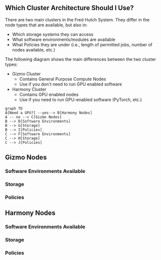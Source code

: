 ## Which Cluster Architecture Should I Use?

There are two main clusters in the Fred Hutch System. They differ in the node types that are available, but also in:

- Which storage systems they can access
- What software environments/modules are available
- What Policies they are under (i.e., length of permitted jobs, number of nodes available, etc.)

The following diagram shows the main differences between the two cluster types:

- Gizmo Cluster
	- Contains General Purpose Compute Nodes
	- Use if you don't need to run GPU enabled software
- Harmony Cluster
	- Contains GPU enabled nodes
	- Use if you need to run GPU-enabled software (PyTorch, etc.)

```mermaid
graph TD
A[Need a GPU?] --yes--> B[Harmony Nodes]
A -- no --> C[Gizmo Nodes]
B --> D[Software Environments]
B --> G[Storage]
B --> I[Policies]
C --> F[Software Environments]
C --> H[Storage]
C --> J[Policies]
```

## Gizmo Nodes

### Software Environments Available

### Storage

### Policies



## Harmony Nodes

### Software Environments Available

### Storage

### Policies

